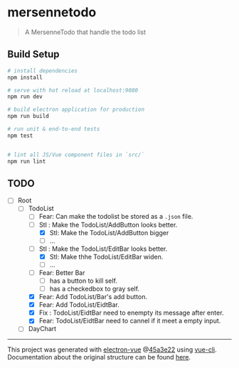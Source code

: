 # mersennetodo

> A MersenneTodo that handle the todo list

## Build Setup

``` bash
# install dependencies
npm install

# serve with hot reload at localhost:9080
npm run dev

# build electron application for production
npm run build

# run unit & end-to-end tests
npm test


# lint all JS/Vue component files in `src/`
npm run lint

```

## TODO

- [ ] Root
  - [ ] TodoList
    - [ ] Fear: Can make the todolist be stored as a `.json` file.
    - [ ] Stl : Make the TodoList/AddButton looks better.
      - [x] Stl: Make the TodoList/AddButton bigger
      - [ ] ...
    - [ ] Stl : Make the TodoList/EditBar looks better.
      - [x] Stl: Make thhe TodoList/EditBar widen.
      - [ ] ...
    - [ ] Fear: Better Bar
      - [ ] has a button to kill self.
      - [ ] has a checkedbox to gray self.
    - [x] Fear: Add TodoList/Bar's add button.
    - [x] Fear: Add TodoList/EidtBar.
    - [x] Fix : TodoList/EidtBar need to enempty its message after enter.
    - [x] Fear: TodoList/EidtBar need to cannel if it meet a empty input.
  - [ ] DayChart

---

This project was generated with
[electron-vue](https://github.com/SimulatedGREG/electron-vue)
@[45a3e22](https://github.com/SimulatedGREG/electron-vue/tree/45a3e224e7bb8fc71909021ccfdcfec0f461f634)
using [vue-cli](https://github.com/vuejs/vue-cli). Documentation about the
original structure can be found
[here](https://simulatedgreg.gitbooks.io/electron-vue/content/index.html).

